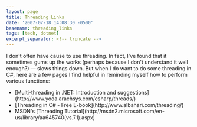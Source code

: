 ```yaml
---
layout: page
title: Threading Links
date: '2007-07-18 14:08:30 -0500'
basename: threading_links
tags: [tech, dotnet]
excerpt_separator: <!-- truncate -->
---
```


I don't often have cause to use threading. In fact, I've found that it sometimes
gums up the works (perhaps because I don't understand it well enough?) &mdash;
slows things down. But when I do want to do some threading in C#, here are a few
pages I find helpful in reminding myself how to perform various functions:

<ul>
<li>[Multi-threading in .NET: Introduction and suggestions](http://www.yoda.arachsys.com/csharp/threads/)</li>
<li>[Threading in C# - Free E-book](http://www.albahari.com/threading/)</li>
<li>MSDN's [Threading Tutorial](http://msdn2.microsoft.com/en-us/library/aa645740(vs.71).aspx)</li>
</ul>
